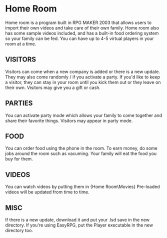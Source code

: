 # Home Room
Home room is a program built in RPG MAKER 2003 that allows users to import their own videos and take care of their own family.
Home room also has some sample videos included, and has a built-in food ordering system so your family can be fed.
You can have up to 4-5 virtual players in your room at a time.
## VISITORS
Visitors can come when a new company is added or there is a new update.
They may also come randomly / if you activate a party.
If you'd like to keep a visitor, they can stay in your room until you kick them out or they leave on their own.
Visitors may give you a gift or cash.
## PARTIES
You can activate party mode which allows your family to come together and share their favorite things.
Visitors may appear in party mode.
## FOOD
You can order food using the phone in the room.
To earn money, do some jobs around the room such as vacuming.
Your family will eat the food you buy for them.
## VIDEOS
You can watch videos by putting them in {Home Room\Movies}
Pre-loaded videos will be updated from time to time.
## MISC
If there is a new update, download it and put your .lsd save in the new directory.
If you're using EasyRPG, put the Player executable in the new directory too.
